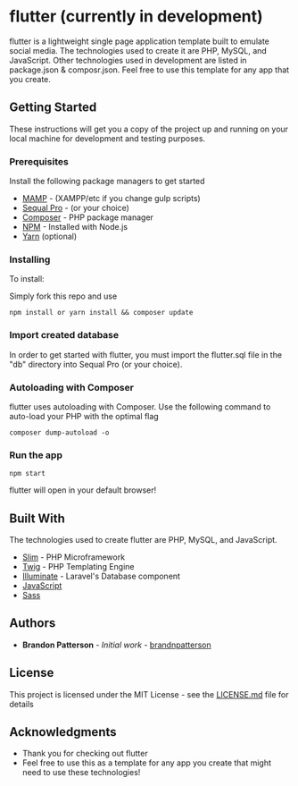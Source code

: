 
# flutter (currently in development)

flutter is a lightweight single page application template built to emulate social media. The technologies used to create it are PHP, MySQL, and JavaScript. Other technologies used in development are listed in package.json & composr.json. Feel free to use this template for any app that you create.

## Getting Started

These instructions will get you a copy of the project up and running on your local machine for development and testing purposes.

### Prerequisites

Install the following package managers to get started

* [MAMP](https://www.mamp.info/en/) - (XAMPP/etc if you change gulp scripts)
* [Sequal Pro](https://www.sequelpro.com/) - (or your choice)
* [Composer](https://getcomposer.org/) - PHP package manager
* [NPM](https://nodejs.org/en/) - Installed with Node.js
* [Yarn](https://getcomposer.org/) (optional)

### Installing

To install:

Simply fork this repo and use

```
npm install or yarn install && composer update
```

### Import created database

In order to get started with flutter, you must import the flutter.sql file in the "db" directory into Sequal Pro (or your choice).

### Autoloading with Composer

flutter uses autoloading with Composer. Use the following command to auto-load your PHP with the optimal flag

```
composer dump-autoload -o
```

### Run the app

```
npm start
```

flutter will open in your default browser!

## Built With
The technologies used to create flutter are PHP, MySQL, and JavaScript.
* [Slim](https://www.slimframework.com/) - PHP Microframework
* [Twig](https://twig.sensiolabs.org/) - PHP Templating Engine
* [Illuminate](https://github.com/illuminate/database) - Laravel's Database component
* [JavaScript](https://www.javascript.com/)
* [Sass](http://sass-lang.com/)

## Authors

* **Brandon Patterson** - *Initial work* - [brandnpatterson](https://github.com/brandnpatterson)

## License

This project is licensed under the MIT License - see the [LICENSE.md](LICENSE.md) file for details

## Acknowledgments

* Thank you for checking out flutter
* Feel free to use this as a template for any app you create that might need to use these technologies!

